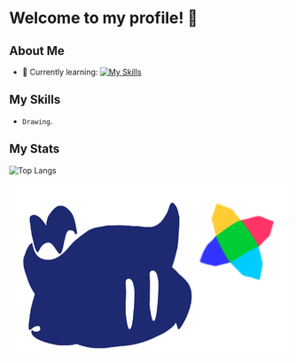  # Welcome to my profile! 👋

## About Me

- 🌱 Currently learning: [![My Skills](https://skillicons.dev/icons?i=haxe,haxeflixel&theme=dark)](https://skillicons.dev)

## My Skills

  - `Drawing`.

## My Stats

![Top Langs](https://github-readme-stats.vercel.app/api/top-langs/?username=SamuXDD&layout=compact&theme=dark)

![image alt](https://github.com/SamuXDD/SamuXDD/blob/7a6da0d48465baf62dc23240052282f99a0c14b7/image.png)
